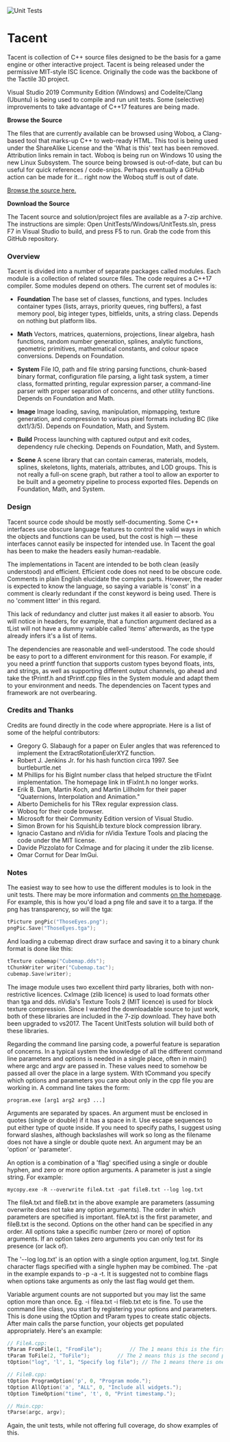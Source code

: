 ![Unit Tests](https://github.com/bluescan/tacent/workflows/Unit%20Tests/badge.svg)

# Tacent
Tacent is collection of C++ source files designed to be the basis for a game engine or other interactive project. Tacent is being released under the permissive MIT-style ISC licence. Originally the code was the backbone of the Tactile 3D project. 

Visual Studio 2019 Community Edition (Windows) and Codelite/Clang (Ubuntu) is being used to compile and run unit tests. Some (selective) improvements to take advantage of C++17 features are being made.

__Browse the Source__

The files that are currently available can be browsed using Woboq, a Clang-based tool that marks-up C++ to web-ready HTML. This tool is being used under the ShareAlike License and the 'What is this' text has been removed. Attribution links remain in tact. Woboq is being run on Windows 10 using the new Linux Subsystem. The source being browsed is out-of-date, but can bu useful for quick references / code-snips. Perhaps eventually a GitHub action can be made for it... right now the Woboq stuff is out of date.

[Browse the source here.](http://upperboundsinteractive.com/Tacent/Modules/index.html)

__Download the Source__

The Tacent source and solution/project files are available as a 7-zip archive. The instructions are simple: Open UnitTests/Windows/UnitTests.sln, press F7 in Visual Studio to build, and press F5 to run. Grab the code from this GitHub repository.

### Overview

Tacent is divided into a number of separate packages called modules. Each module is a collection of related source files. The code requires a C++17 compiler. Some modules depend on others. The current set of modules is:

* __Foundation__
The base set of classes, functions, and types. Includes container types (lists, arrays, priority queues, ring buffers), a fast memory pool, big integer types, bitfields, units, a string class. Depends on nothing but platform libs.

* __Math__
Vectors, matrices, quaternions, projections, linear algebra, hash functions, random number generation, splines, analytic functions, geometric primitives, mathematical constants, and colour space conversions. Depends on Foundation.

* __System__
File IO, path and file string parsing functions, chunk-based binary format, configuration file parsing, a light task system, a timer class, formatted printing, regular expression parser, a command-line parser with proper separation of concerns, and other utility functions. Depends on Foundation and Math.

* __Image__
Image loading, saving, manipulation, mipmapping, texture generation, and compression to various pixel formats including BC (like dxt1/3/5). Depends on Foundation, Math, and System.

* __Build__
Process launching with captured output and exit codes, dependency rule checking. Depends on Foundation, Math, and System.

* __Scene__
A scene library that can contain cameras, materials, models, splines, skeletons, lights, materials, attributes, and LOD groups. This is not really a full-on scene graph, but rather a tool to allow an exporter to be built and a geometry pipeline to process exported files. Depends on Foundation, Math, and System.


### Design

Tacent source code should be mostly self-documenting. Some C++ interfaces use obscure language features to control the valid ways in which the objects and functions can be used, but the cost is high — these interfaces cannot easily be inspected for intended use. In Tacent the goal has been to make the headers easily human-readable.

The implementations in Tacent are intended to be both clean (easily understood) and efficient. Efficient code does not need to be obscure code. Comments in plain English elucidate the complex parts. However, the reader is expected to know the language, so saying a variable is 'const' in a comment is clearly redundant if the const keyword is being used. There is no 'comment litter' in this regard.

This lack of redundancy and clutter just makes it all easier to absorb. You will notice in headers, for example, that a function argument declared as a tList<Item> will not have a dummy variable called 'items' afterwards, as the type already infers it's a list of items.

The dependencies are reasonable and well-understood. The code should be easy to port to a different environment for this reason. For example, if you need a printf function that supports custom types beyond floats, ints, and strings, as well as supporting different output channels, go ahead and take the tPrintf.h and tPrintf.cpp files in the System module and adapt them to your environment and needs. The dependencies on Tacent types and framework are not overbearing.


### Credits and Thanks

Credits are found directly in the code where appropriate. Here is a list of some of the helpful contributors:
* Gregory G. Slabaugh for a paper on Euler angles that was referenced to implement the ExtractRotationEulerXYZ function.
* Robert J. Jenkins Jr. for his hash function circa 1997. See burtleburtle.net
* M Phillips for his BigInt number class that helped structure the tFixInt implementation. The homepage link in tFixInt.h no longer works.
* Erik B. Dam, Martin Koch, and Martin Lillholm for their paper "Quaternions, Interpolation and Animation."
* Alberto Demichelis for his TRex regular expression class.
* Woboq for their code browser.
* Microsoft for their Community Edition version of Visual Studio.
* Simon Brown for his SquishLib texture block compression library.
* Ignacio Castano and nVidia for nVidia Texture Tools and placing the code under the MIT license.
* Davide Pizzolato for CxImage and for placing it under the zlib license.
* Omar Cornut for Dear ImGui.

### Notes

The easiest way to see how to use the different modules is to look in the unit tests. There may be more information and comments [on the homepage](http://upperboundsinteractive.com/tacent.php). For example, this is how you'd load a png file and save it to a targa. If the png has transparency, so will the tga:

```C++
tPicture pngPic("ThoseEyes.png");
pngPic.Save("ThoseEyes.tga");
```

And loading a cubemap direct draw surface and saving it to a binary chunk format is done like this:

```C++
tTexture cubemap("Cubemap.dds");
tChunkWriter writer("Cubemap.tac");
cubemap.Save(writer);
```

The image module uses two excellent third party libraries, both with non-restrictive licences. CxImage (zlib licence) is used to load formats other than tga and dds. nVidia's Texture Tools 2 (MIT licence) is used for block texture compression. Since I wanted the downloadable source to just work, both of these libraries are included in the 7-zip download. They have both been upgraded to vs2017. The Tacent UnitTests solution will build both of these libraries.

Regarding the command line parsing code, a powerful feature is separation of concerns. In a typical system the knowledge of all the different command line parameters and options is needed in a single place, often in main() where argc and argv are passed in. These values need to somehow be passed all over the place in a large system. With tCommand you specify which options and parameters you care about only in the cpp file you are working in. A command line takes the form:

```
program.exe [arg1 arg2 arg3 ...]
```

Arguments are separated by spaces. An argument must be enclosed in quotes (single or double) if it has a space in it. Use escape sequences to put either type of quote inside. If you need to specify paths, I suggest using forward slashes, although backslashes will work so long as the filename does not have a single or double quote next. An argument may be an 'option' or 'parameter'.

An option is a combination of a 'flag' specified using a single or double hyphen, and zero or more option arguments. A parameter is just a single string. For example:

```
mycopy.exe -R --overwrite fileA.txt -pat fileB.txt --log log.txt
```

The fileA.txt and fileB.txt in the above example are parameters (assuming overwrite does not take any option arguments). The order in which parameters are specified is important. fileA.txt is the first parameter, and fileB.txt is the second. Options on the other hand can be specified in any order. All options take a specific number (zero or more) of option arguments. If an option takes zero arguments you can only test for its presence (or lack of).

The '--log log.txt' is an option with a single option argument, log.txt. Single character flags specified with a single hyphen may be combined. The -pat in the example expands to -p -a -t. It is suggested not to combine flags when options take arguments as only the last flag would get them.

Variable argument counts are not supported but you may list the same option more than once. Eg. -i filea.txt -i fileb.txt etc is fine. To use the command line class, you start by registering your options and parameters. This is done using the tOption and tParam types to create static objects. After main calls the parse function, your objects get populated appropriately. Here's an example:

```C++
// FileA.cpp:
tParam FromFile(1, "FromFile");			// The 1 means this is the first parameter. The description is optional.
tParam ToFile(2, "ToFile");			// The 2 means this is the second parameter. The description is optional.
tOption("log", 'l', 1, "Specify log file");	// The 1 means there is one option argument to --log or -l.

// FileB.cpp:
tOption ProgramOption('p', 0, "Program mode.");
tOption AllOption('a', "ALL", 0, "Include all widgets.");
tOption TimeOption("time", 't', 0, "Print timestamp.");

// Main.cpp:
tParse(argc, argv);
```

Again, the unit tests, while not offering full coverage, do show examples of this.

